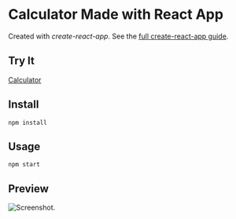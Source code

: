 # Calculator Made with React App


Created with *create-react-app*. See the [full create-react-app guide](https://github.com/facebookincubator/create-react-app/blob/master/packages/react-scripts/template/README.md).



Try It
---

[Calculator](https://github.com/hbonavota/CalculatorWithReact)



Install
---

`npm install`



Usage
---

`npm start`


Preview
---

![Screenshot.](./img/Screenshot)